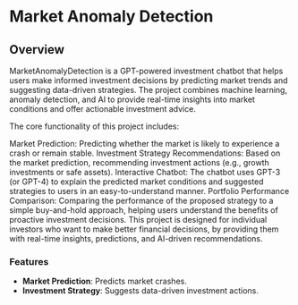 # Market Anomaly Detection 

## Overview

MarketAnomalyDetection is a GPT-powered investment chatbot that helps users make informed investment decisions by predicting market trends and suggesting data-driven strategies. The project combines machine learning, anomaly detection, and AI to provide real-time insights into market conditions and offer actionable investment advice.

The core functionality of this project includes:

Market Prediction: Predicting whether the market is likely to experience a crash or remain stable.
Investment Strategy Recommendations: Based on the market prediction, recommending investment actions (e.g., growth investments or safe assets).
Interactive Chatbot: The chatbot uses GPT-3 (or GPT-4) to explain the predicted market conditions and suggested strategies to users in an easy-to-understand manner.
Portfolio Performance Comparison: Comparing the performance of the proposed strategy to a simple buy-and-hold approach, helping users understand the benefits of proactive investment decisions.
This project is designed for individual investors who want to make better financial decisions, by providing them with real-time insights, predictions, and AI-driven recommendations.

### Features
- **Market Prediction**: Predicts market crashes.
- **Investment Strategy**: Suggests data-driven investment actions.



